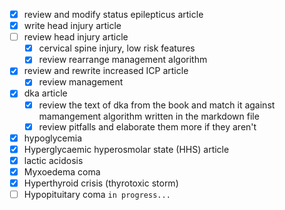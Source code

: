 - [x] review and modify status epilepticus article
- [x] write head injury article
- [ ] review head injury article
  - [x] cervical spine injury, low risk features
  - [x] review rearrange management algorithm
- [x] review and rewrite increased ICP article
  - [x] review management
- [x] dka article
  - [x] review the text of dka from the book and match it against mamangement algorithm written in the markdown file
  - [x] review pitfalls and elaborate them more if they aren't
- [x] hypoglycemia
- [x] Hyperglycaemic hyperosmolar state (HHS) article
- [x] lactic acidosis 
- [x] Myxoedema coma 
- [x] Hyperthyroid crisis (thyrotoxic storm)
- [ ] Hypopituitary coma  `in progress...`
